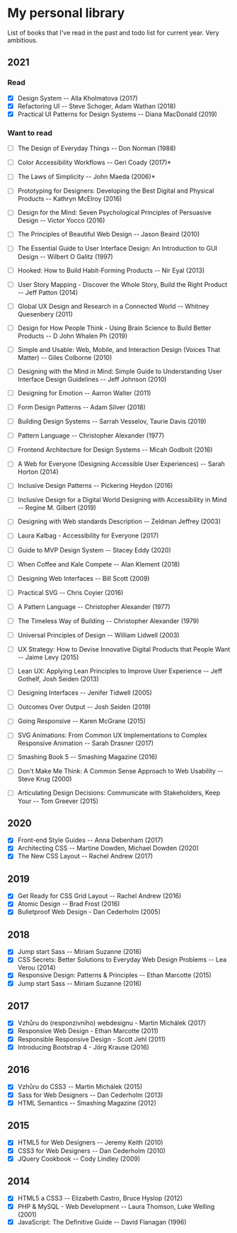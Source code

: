 # My personal library

List of books that I've read in the past and todo list for current year. Very ambitious.

## 2021
### Read
- [x] Design System -- Alla Kholmatova (2017)
- [x] Refactoring UI -- Steve Schoger, Adam Wathan (2018)
- [x] Practical UI Patterns for Design Systems -- Diana MacDonald (2019)
### Want to read
- [ ] The Design of Everyday Things -- Don Norman (1988)
- [ ] Color Accessibility Workflows -- Geri Coady (2017)*
- [ ] The Laws of Simplicity -- John Maeda (2006)*
- [ ] Prototyping for Designers: Developing the Best Digital and Physical Products -- Kathryn McElroy (2016)
- [ ] Design for the Mind: Seven Psychological Principles of Persuasive Design -- Victor Yocco (2016)
- [ ] The Principles of Beautiful Web Design -- Jason Beaird (2010)
- [ ] The Essential Guide to User Interface Design: An Introduction to GUI Design -- Wilbert O Galitz (1997)
- [ ] Hooked: How to Build Habit-Forming Products -- Nir Eyal (2013)
- [ ] User Story Mapping - Discover the Whole Story, Build the Right Product -- Jeff Patton (2014)
- [ ] Global UX Design and Research in a Connected World -- Whitney Quesenbery (2011)
- [ ] Design for How People Think - Using Brain Science to Build Better Products -- D John Whalen Ph (2019)
- [ ] Simple and Usable: Web, Mobile, and Interaction Design (Voices That Matter) -- Giles Colborne (2010)
- [ ] Designing with the Mind in Mind: Simple Guide to Understanding User Interface Design Guidelines -- Jeff Johnson (2010)
- [ ] Designing for Emotion -- Aarron Walter (2011)
- [ ] Form Design Patterns -- Adam Silver (2018)
- [ ] Building Design Systems -- Sarrah Vesselov, Taurie Davis (2019)
- [ ] Pattern Language -- Christopher Alexander (1977)
- [ ] Frontend Architecture for Design Systems -- Micah Godbolt (2016)
- [ ] A Web for Everyone (Designing Accessible User Experiences) -- Sarah Horton (2014)
- [ ] Inclusive Design Patterns -- Pickering Heydon (2016)
- [ ] Inclusive Design for a Digital World Designing with Accessibility in Mind -- Regine M. Gilbert (2019)
- [ ] Designing with Web standards Description -- Zeldman Jeffrey (2003)
- [ ] Laura Kalbag - Accessibility for Everyone (2017)
- [ ] Guide to MVP Design System -- Stacey Eddy (2020)
- [ ] When Coffee and Kale Compete -- Alan Klement (2018)
- [ ] Designing Web Interfaces -- Bill Scott (2009)
- [ ] Practical SVG -- Chris Coyier (2016)
- [ ] A Pattern Language -- Christopher Alexander (1977)
- [ ] The Timeless Way of Building -- Christopher Alexander (1979)
- [ ] Universal Principles of Design -- William Lidwell (2003)
- [ ] UX Strategy: How to Devise Innovative Digital Products that People Want -- Jaime Levy (2015)
- [ ] Lean UX: Applying Lean Principles to Improve User Experience -- Jeff Gothelf, Josh Seiden (2013)
- [ ] Designing Interfaces -- Jenifer Tidwell (2005)
- [ ] Outcomes Over Output -- Josh Seiden (2019)
- [ ] Going Responsive -- Karen McGrane (2015)
- [ ] SVG Animations: From Common UX Implementations to Complex Responsive Animation -- Sarah Drasner (2017)
- [ ] Smashing Book 5 -- Smashing Magazine (2016)
- [ ] Don't Make Me Think: A Common Sense Approach to Web Usability -- Steve Krug (2000)
- [ ] Articulating Design Decisions: Communicate with Stakeholders, Keep Your -- Tom Greever (2015)


## 2020
- [x] Front-end Style Guides -- Anna Debenham (2017)
- [x] Architecting CSS -- Martine Dowden, Michael Dowden (2020)
- [x] The New CSS Layout -- Rachel Andrew (2017)

## 2019
- [x] Get Ready for CSS Grid Layout -- Rachel Andrew (2016)
- [x] Atomic Design -- Brad Frost (2016)
- [x] Bulletproof Web Design - Dan Cederholm (2005)
## 2018
- [x] Jump start Sass -- Miriam Suzanne (2016)
- [x] CSS Secrets: Better Solutions to Everyday Web Design Problems -- Lea Verou (2014)
- [x] Responsive Design: Patterns & Principles -- Ethan Marcotte (2015)
- [x] Jump start Sass -- Miriam Suzanne (2016)

## 2017
- [x] Vzhůru do (responziv­ního) webdesignu - Martin Michálek (2017)
- [x] Responsive Web Design - Ethan Marcotte (2011)
- [x] Responsible Responsive Design - Scott Jehl (2011)
- [x] Introducing Bootstrap 4 - Jörg Krause (2016)

## 2016
- [x] Vzhůru do CSS3 -- Martin Michálek (2015)
- [x] Sass for Web Designers -- Dan Cederholm (2013)
- [x] HTML Semantics -- Smashing Magazine (2012)

## 2015
- [x] HTML5 for Web Designers -- Jeremy Keith (2010)
- [x] CSS3 for Web Designers -- Dan Cederholm (2010)
- [x] JQuery Cookbook -- Cody Lindley (2009)

## 2014
- [x] HTML5 a CSS3 -- Elizabeth Castro, Bruce Hyslop (2012)
- [x] PHP & MySQL - Web Development -- Laura Thomson, Luke Welling (2001)
- [x] JavaScript: The Definitive Guide -- David Flanagan (1996)
